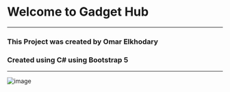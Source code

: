 # Welcome to Gadget Hub
---
### This Project was created by Omar Elkhodary
### Created using C# using Bootstrap 5 
---
 ![image](https://github.com/user-attachments/assets/afefadd6-d9d7-42ad-98d4-1f8ffecc6061)

